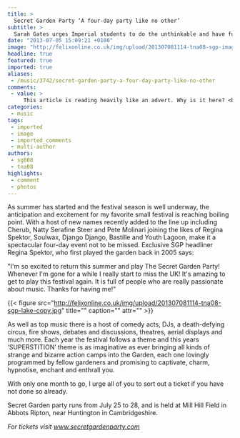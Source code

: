 ```yaml
---
title: >
  Secret Garden Party ‘A four-day party like no other’
subtitle: >
  Sarah Gates urges Imperial students to do the unthinkable and have fun over summer...
date: "2013-07-05 15:09:21 +0100"
image: "http://felixonline.co.uk/img/upload/201307081114-tna08-sgp-image-copy.jpg"
headline: true
featured: true
imported: true
aliases:
 - /music/3742/secret-garden-party-a-four-day-party-like-no-other
comments:
 - value: >
     This article is reading heavily like an advert. Why is it here? <br>,Im guessing the writer has some sort of financial involvement with the SGP? Isn't in London, nothing to do with Imperial so just reads like an advert,Dec08 One other thing is that an online binsuess administration course is designed for students to be able to effortlessly proceed to bachelor's degree education. The 90 credit certification meets the other bachelor education requirements then when you earn your associate of arts in BA online, you'll have access to the modern technologies in such a field. Some reasons why students would like to get their associate degree in binsuess is because they are interested in this area and want to have the general schooling necessary before jumping in to a bachelor education program. Thanks for the tips you actually provide with your blog.,That's not just the best <a href="http://wqqeso.com">anrswe.</a> It's the bestest answer!
categories:
 - music
tags:
 - imported
 - image
 - imported_comments
 - multi-author
authors:
 - sg808
 - tna08
highlights:
 - comment
 - photos
---
```


As summer has started and the festival season is well underway, the anticipation and excitement for my favorite small festival is reaching boiling point. With a host of new names recently added to the line up including Cherub, Natty Serafine Steer and Pete Molinari joining the likes of Regina Spektor, Soulwax, Django Django, Bastille and Youth Lagoon, make it a spectacular four-day event not to be missed. Exclusive SGP headliner Regina Spektor, who first played the garden back in 2005 says:

 "I'm so excited to return this summer and play The Secret Garden Party! Whenever I'm gone for a while I really start to miss the UK! It's amazing to get to play this festival again. It is full of people who are really passionate about music. Thanks for having me!"

{{< figure src="http://felixonline.co.uk/img/upload/201307081114-tna08-sgp-lake-copy.jpg" title="" caption="" attr="" >}}

As well as top music there is a host of comedy acts, DJs, a death-defying circus, fire shows, debates and discussions, theatres, aerial displays and much more. Each year the festival follows a theme and this years ‘SUPERSTITION’ theme is as imaginative as ever bringing all kinds of strange and bizarre action camps into the Garden, each one lovingly programmed by fellow gardeners and promising to captivate, charm, hypnotise, enchant and enthrall you.

 With only one month to go, I urge all of you to sort out a ticket if you have not done so already.

 Secret Garden party runs from July 25 to 28, and is held at Mill Hill Field in Abbots Ripton, near Huntington in Cambridgeshire.

_For tickets visit www.secretgardenparty.com_
